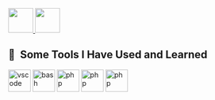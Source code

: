 <a href="https://www.instagram.com/thepiyushmalhotra](https://www.instagram.com/dmjhocking/">
  <img height="50" src="https://user-images.githubusercontent.com/46517096/166974368-9798f39f-1f46-499c-b14e-81f0a3f83a06.png"/>
</a>

<a href="www.linkedin.com/in/david-hocking/">
  <img  height="50" src="https://github.com/user-attachments/assets/eb6b61af-8805-41e1-8447-62833de49bf0" />
</a>

<h2> 🚀 &nbsp;Some Tools I Have Used and Learned</h2>
<p align="left">
<img src="https://cdn.jsdelivr.net/gh/devicons/devicon/icons/vscode/vscode-original.svg" alt="vscode" width="45" height="45"/>
<img src="https://rustacean.net/assets/rustacean-orig-noshadow.svg" alt="bash" width="45" height="45"/>
<img src="https://banner2.cleanpng.com/20180802/tpl/8d69cc4026ef9ea2fbc9f5972dd52fe7.webp" alt="php" width="45" height="45"/>
<img src="https://a.thumbs.redditmedia.com/TgCwYGguItaoCO5T9B3_d_LT_yiUaNL4-nuMp6neH70.png" alt="php" width="45" height="45"/>
<img src="https://upload.wikimedia.org/wikipedia/commons/6/6a/JavaScript-logo.png" alt="php" width="45" height="45"/>
</p>
